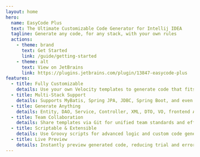 ```yaml
---
layout: home
hero:
  name: EasyCode Plus
  text: The Ultimate Customizable Code Generator for Intellij IDEA
  tagline: Generate any code, for any stack, with your own rules
  actions:
    - theme: brand
      text: Get Started
      link: /guide/getting-started
    - theme: alt
      text: View on JetBrains
      link: https://plugins.jetbrains.com/plugin/13847-easycode-plus
features:
  - title: Fully Customizable
    details: Use your own Velocity templates to generate code that fits any project style or structure.
  - title: Multi-Stack Support
    details: Supports MyBatis, Spring JPA, JDBC, Spring Boot, and even frontend code like TypeScript, Vue, React, and API docs.
  - title: Generate Anything
    details: Entity, DAO, Service, Controller, XML, DTO, VO, frontend API, mock data, and more—all in one click.
  - title: Team Collaboration
    details: Share templates via Git for unified team standards and efficient collaboration.
  - title: Scriptable & Extensible
    details: Use Groovy scripts for advanced logic and custom code generation scenarios.
  - title: Live Preview
    details: Instantly preview generated code, reducing trial and error.
---
```

